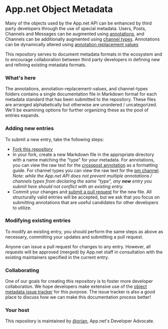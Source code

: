 # App.net Object Metadata

Many of the objects used by the App.net API can be enhanced by third party developers through the use of special metadata. Users, Posts, Channels and Messages can be augmented using [annotations](http://developers.app.net/docs/meta/annotations/), and Channels can be additionally augmented using [channel types](http://developers.app.net/docs/resources/channel/#channel-types). Annotations can be dynamically altered using [annotation replacement values](http://developers.app.net/docs/meta/annotations/#annotation-replacement-values)

This repository serves to document metadata formats in the ecosystem and to encourage collaboration between third party developers in defining new and refining existing metadata formats.

### What's here

The annotations, annotation-replacement-values, and channel-types folders contains a single documentation file in Markdown format for each metadata standard that has been submitted to the repository. These files are arranged alphabetically but otherwise are unordered / uncategorized. We'll be examining options for further organizing these as the pool of entries expands.

### Adding new entries

To submit a new entry, take the following steps:

* [Fork this repository](https://help.github.com/articles/fork-a-repo)
* In your fork, create a new Markdown file in the appropriate directory with a name matching the "type" for your metadata. For annotations, you can view the raw text for the [crosspost annotation](https://raw.github.com/appdotnet/object-metadata/master/annotations/net.app.core.crosspost.md) as a formatting guide. For channel types you can view the raw text for the [pm channel](https://raw.github.com/appdotnet/object-metadata/master/channel-types/net.app.core.pm.md).  _Note: while the App.net API does not prevent multiple annotations / channels types from declaring the same "type", any **new** entry you submit here should not conflict with an existing entry._
* Commit your changes and [submit a pull request](https://help.github.com/articles/using-pull-requests) for the new file. All structurally valid entries will be accepted, but we ask that you focus on submitting annotations that are useful candidates for other developers to utilize.

### Modifying existing entries

To modify an existing entry, you should perform the same steps as above as necessary, committing your updates and submitting a pull request. 

Anyone can issue a pull request for changes to any entry. However, all requests will be approved (merged) by App.net staff in consultation with the existing maintainers specified in the current entry.

### Collaborating

One of our goals for creating this repository is to foster more developer collaboration. We hope developers make extensive use of the [object metadata issue tracker](https://github.com/appdotnet/object-metadata/issues) for this purpose. The issue tracker is also a good place to discuss how we can make this documentation process better!

### Your host

This repository is maintained by [@orian](https://alpha.app.net/orian), App.net's Developer Advocate.
